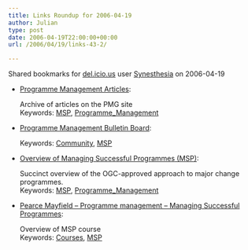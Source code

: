 ```yaml
---
title: Links Roundup for 2006-04-19
author: Julian
type: post
date: 2006-04-19T22:00:00+00:00
url: /2006/04/19/links-43-2/

---
```

Shared bookmarks for [del.icio.us][1] user  [Synesthesia][2] on 2006-04-19

  * [Programme Management Articles][3]:
  
    Archive of articles on the PMG site   
    Keywords: [MSP][4], [Programme_Management][5]
  * [Programme Management Bulletin Board][6]:
  
       
    Keywords: [Community][7], [MSP][4]
  * [Overview of Managing Successful Programmes (MSP)][8]:
  
    Succinct overview of the OGC-approved approach to major change programmes.   
    Keywords: [MSP][4], [Programme_Management][5]
  * [Pearce Mayfield &#8211; Programme management &#8211; Managing Successful Programmes][9]:
  
    Overview of MSP course   
    Keywords: [Courses][10], [MSP][4]

 [1]: http://del.icio.us/
 [2]: http://del.icio.us/synesthesia
 [3]: http://www.e-programme.com/articles_site.htm "http://www.e-programme.com/articles_site.htm"
 [4]: http://del.icio.us/synesthesia/MSP
 [5]: http://del.icio.us/synesthesia/Programme_Management
 [6]: http://www.e-programme.com/cgi-bin/forum/forumdisplay.cgi?action=topics&forum=Programme%20Management&number=1&DaysPrune=1000&LastLogin= "http://www.e-programme.com/cgi-bin/forum/forumdisplay.cgi?action=topics&forum=Programme%20Management&number=1&DaysPrune=1000&LastLogin="
 [7]: http://del.icio.us/synesthesia/Community
 [8]: http://www.ogc.gov.uk/sdtoolkit/deliveryteam/briefings/businesschange/prog_mgmt.html "http://www.ogc.gov.uk/sdtoolkit/deliveryteam/briefings/businesschange/prog_mgmt.html"
 [9]: http://www.pearcemayfield.com/msp/index.html "http://www.pearcemayfield.com/msp/index.html"
 [10]: http://del.icio.us/synesthesia/Courses